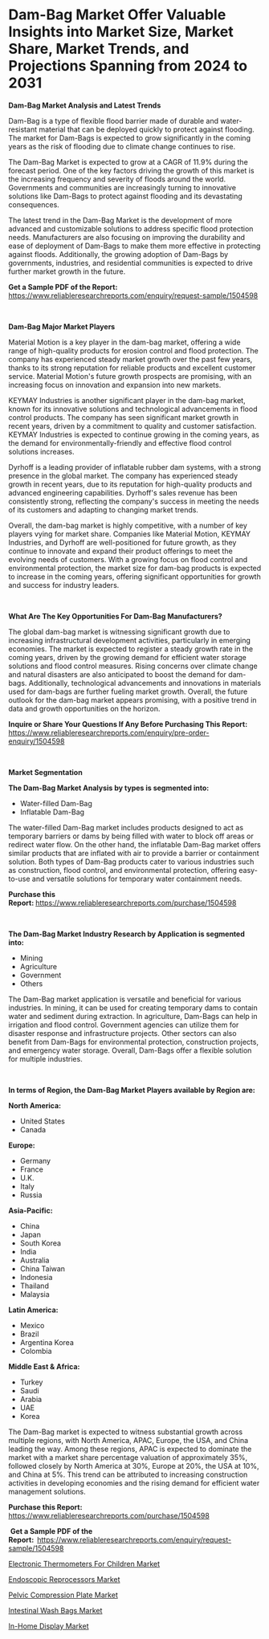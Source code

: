 <p><h1>Dam-Bag Market Offer Valuable Insights into Market Size, Market Share, Market Trends, and Projections Spanning from 2024 to 2031</h1></p><p><strong>Dam-Bag Market Analysis and Latest Trends</strong></p>
<p><p>Dam-Bag is a type of flexible flood barrier made of durable and water-resistant material that can be deployed quickly to protect against flooding. The market for Dam-Bags is expected to grow significantly in the coming years as the risk of flooding due to climate change continues to rise. </p><p>The Dam-Bag Market is expected to grow at a CAGR of 11.9% during the forecast period. One of the key factors driving the growth of this market is the increasing frequency and severity of floods around the world. Governments and communities are increasingly turning to innovative solutions like Dam-Bags to protect against flooding and its devastating consequences.</p><p>The latest trend in the Dam-Bag Market is the development of more advanced and customizable solutions to address specific flood protection needs. Manufacturers are also focusing on improving the durability and ease of deployment of Dam-Bags to make them more effective in protecting against floods. Additionally, the growing adoption of Dam-Bags by governments, industries, and residential communities is expected to drive further market growth in the future.</p></p>
<p><strong>Get a Sample PDF of the Report:&nbsp;</strong> <a href="https://www.reliableresearchreports.com/enquiry/request-sample/1504598">https://www.reliableresearchreports.com/enquiry/request-sample/1504598</a></p>
<p>&nbsp;</p>
<p><strong>Dam-Bag Major Market Players</strong></p>
<p><p>Material Motion is a key player in the dam-bag market, offering a wide range of high-quality products for erosion control and flood protection. The company has experienced steady market growth over the past few years, thanks to its strong reputation for reliable products and excellent customer service. Material Motion's future growth prospects are promising, with an increasing focus on innovation and expansion into new markets.</p><p>KEYMAY Industries is another significant player in the dam-bag market, known for its innovative solutions and technological advancements in flood control products. The company has seen significant market growth in recent years, driven by a commitment to quality and customer satisfaction. KEYMAY Industries is expected to continue growing in the coming years, as the demand for environmentally-friendly and effective flood control solutions increases.</p><p>Dyrhoff is a leading provider of inflatable rubber dam systems, with a strong presence in the global market. The company has experienced steady growth in recent years, due to its reputation for high-quality products and advanced engineering capabilities. Dyrhoff's sales revenue has been consistently strong, reflecting the company's success in meeting the needs of its customers and adapting to changing market trends.</p><p>Overall, the dam-bag market is highly competitive, with a number of key players vying for market share. Companies like Material Motion, KEYMAY Industries, and Dyrhoff are well-positioned for future growth, as they continue to innovate and expand their product offerings to meet the evolving needs of customers. With a growing focus on flood control and environmental protection, the market size for dam-bag products is expected to increase in the coming years, offering significant opportunities for growth and success for industry leaders.</p></p>
<p>&nbsp;</p>
<p><strong>What Are The Key Opportunities For Dam-Bag Manufacturers?</strong></p>
<p><p>The global dam-bag market is witnessing significant growth due to increasing infrastructural development activities, particularly in emerging economies. The market is expected to register a steady growth rate in the coming years, driven by the growing demand for efficient water storage solutions and flood control measures. Rising concerns over climate change and natural disasters are also anticipated to boost the demand for dam-bags. Additionally, technological advancements and innovations in materials used for dam-bags are further fueling market growth. Overall, the future outlook for the dam-bag market appears promising, with a positive trend in data and growth opportunities on the horizon.</p></p>
<p><strong>Inquire or Share Your Questions If Any Before Purchasing This Report:</strong> <a href="https://www.reliableresearchreports.com/enquiry/pre-order-enquiry/1504598">https://www.reliableresearchreports.com/enquiry/pre-order-enquiry/1504598</a></p>
<p>&nbsp;</p>
<p><strong>Market Segmentation</strong></p>
<p><strong>The Dam-Bag Market Analysis by types is segmented into:</strong></p>
<p><ul><li>Water-filled Dam-Bag</li><li>Inflatable Dam-Bag</li></ul></p>
<p><p>The water-filled Dam-Bag market includes products designed to act as temporary barriers or dams by being filled with water to block off areas or redirect water flow. On the other hand, the inflatable Dam-Bag market offers similar products that are inflated with air to provide a barrier or containment solution. Both types of Dam-Bag products cater to various industries such as construction, flood control, and environmental protection, offering easy-to-use and versatile solutions for temporary water containment needs.</p></p>
<p><strong>Purchase this Report:&nbsp;</strong><a href="https://www.reliableresearchreports.com/purchase/1504598">https://www.reliableresearchreports.com/purchase/1504598</a></p>
<p>&nbsp;</p>
<p><strong>The Dam-Bag Market Industry Research by Application is segmented into:</strong></p>
<p><ul><li>Mining</li><li>Agriculture</li><li>Government</li><li>Others</li></ul></p>
<p><p>The Dam-Bag market application is versatile and beneficial for various industries. In mining, it can be used for creating temporary dams to contain water and sediment during extraction. In agriculture, Dam-Bags can help in irrigation and flood control. Government agencies can utilize them for disaster response and infrastructure projects. Other sectors can also benefit from Dam-Bags for environmental protection, construction projects, and emergency water storage. Overall, Dam-Bags offer a flexible solution for multiple industries.</p></p>
<p>&nbsp;</p>
<p><strong>In terms of Region, the Dam-Bag Market Players available by Region are:</strong></p>
<p>
    <p> <strong> North America: </strong>
        <ul>
            <li>United States</li>
            <li>Canada</li>
        </ul>
        </p> 
    <p> <strong> Europe: </strong>
        <ul>
            <li>Germany</li>
            <li>France</li>
            <li>U.K.</li>
            <li>Italy</li>
            <li>Russia</li>
        </ul>
        </p> 
    <p> <strong> Asia-Pacific: </strong>
        <ul>
            <li>China</li>
            <li>Japan</li>
            <li>South Korea</li>
            <li>India</li>
            <li>Australia</li>
            <li>China Taiwan</li>
            <li>Indonesia</li>
            <li>Thailand</li>
            <li>Malaysia</li>
        </ul>
        </p> 
    <p> <strong> Latin America: </strong>
        <ul>
            <li>Mexico</li>
            <li>Brazil</li>
            <li>Argentina Korea</li>
            <li>Colombia</li>
        </ul>
        </p> 
    <p> <strong> Middle East & Africa: </strong>
        <ul>
            <li>Turkey</li>
            <li>Saudi</li>
            <li>Arabia</li>
            <li>UAE</li>
            <li>Korea</li>
        </ul>
    </p>
    </p>
<p><p>The Dam-Bag market is expected to witness substantial growth across multiple regions, with North America, APAC, Europe, the USA, and China leading the way. Among these regions, APAC is expected to dominate the market with a market share percentage valuation of approximately 35%, followed closely by North America at 30%, Europe at 20%, the USA at 10%, and China at 5%. This trend can be attributed to increasing construction activities in developing economies and the rising demand for efficient water management solutions.</p></p>
<p><strong>Purchase this Report: </strong><a href="https://www.reliableresearchreports.com/purchase/1504598">https://www.reliableresearchreports.com/purchase/1504598</a></p>
<p>&nbsp;<strong>Get a Sample PDF of the Report:&nbsp;&nbsp;</strong><a href="https://www.reliableresearchreports.com/enquiry/request-sample/1504598">https://www.reliableresearchreports.com/enquiry/request-sample/1504598</a></p>
<p><strong></strong></p>
<p><p><a href="https://github.com/kufem1/Market-Research-Report-List-1/blob/main/electronic-thermometers-for-children-market.md">Electronic Thermometers For Children Market</a></p><p><a href="https://medium.com/@lisasanchez1968/analyzing-endoscopic-reprocessors-market-global-industry-perspective-and-forecast-2024-to-2031-634befb08589">Endoscopic Reprocessors Market</a></p><p><a href="https://medium.com/@entelabrahimi1961/pelvic-compression-plate-market-insights-into-market-cagr-market-trends-and-growth-strategies-c25af4d93529">Pelvic Compression Plate Market</a></p><p><a href="https://medium.com/@lisasanchez1968/intestinal-wash-bags-market-size-cagr-trends-2024-2030-f99e76db6723">Intestinal Wash Bags Market</a></p><p><a href="https://github.com/singletonthaxterkelliehr2df/Market-Research-Report-List-1/blob/main/in-home-display-market.md">In-Home Display Market</a></p></p>